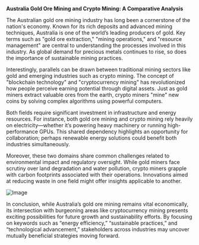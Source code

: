 **Australia Gold Ore Mining and Crypto Mining: A Comparative Analysis**

The Australian gold ore mining industry has long been a cornerstone of the nation's economy. Known for its rich deposits and advanced mining techniques, Australia is one of the world’s leading producers of gold. Key terms such as "gold ore extraction," "mining operations," and "resource management" are central to understanding the processes involved in this industry. As global demand for precious metals continues to rise, so does the importance of sustainable mining practices.

Interestingly, parallels can be drawn between traditional mining sectors like gold and emerging industries such as crypto mining. The concept of "blockchain technology" and "cryptocurrency mining" has revolutionized how people perceive earning potential through digital assets. Just as gold miners extract valuable ores from the earth, crypto miners "mine" new coins by solving complex algorithms using powerful computers.

Both fields require significant investment in infrastructure and energy resources. For instance, both gold ore mining and crypto mining rely heavily on electricity—whether it’s powering heavy machinery or running high-performance GPUs. This shared dependency highlights an opportunity for collaboration; perhaps renewable energy solutions could benefit both industries simultaneously.

Moreover, these two domains share common challenges related to environmental impact and regulatory oversight. While gold miners face scrutiny over land degradation and water pollution, crypto miners grapple with carbon footprints associated with their operations. Innovations aimed at reducing waste in one field might offer insights applicable to another.

![Image](https://github.com/user-attachments/assets/31692037-0104-4703-abd1-696b6a7dd41b)

In conclusion, while Australia’s gold ore mining remains vital economically, its intersection with burgeoning areas like cryptocurrency mining presents exciting possibilities for future growth and sustainability efforts. By focusing on keywords such as “energy efficiency,” “sustainable practices,” and “technological advancement,” stakeholders across industries may uncover mutually beneficial strategies moving forward.